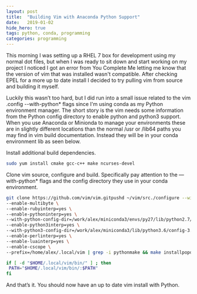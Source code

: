 ```yaml
---
layout:	post
title:	"Building Vim with Anaconda Python Support"
date:	2019-01-02
hide_hero: true
tags: python, conda, programming
categories: programming
---
```


  This morning I was setting up a RHEL 7 box for development using my normal dot files, but when I was ready to sit down and start working on my project I noticed I got an error from You Complete Me letting me know that the version of vim that was installed wasn't compatible. After checking EPEL for a more up to date install I decided to try pulling vim from source and building it myself.

Luckily this wasn’t too hard, but I did run into a small issue related to the vim .config --with-python* flags since I'm using conda as my Python environment manager. The short story is the vim needs some information from the Python config directory to enable python and python3 support. When you use Anaconda or Minionda to manage your environments these are in slightly different locations than the normal /usr or /lib64 paths you may find in vim build documentation. Instead they will be in your conda environment lib as seen below.

Install additional build dependencies.

```bash
sudo yum install cmake gcc-c++ make ncurses-devel
```

Clone vim source, configure and build. Specifically pay attention to the — with-python* flags and the config directory they use in your conda environment.

```bash
git clone https://github.com/vim/vim.gitpushd ~/vim/src./configure --with-features=huge \  
--enable-multibyte \  
--enable-rubyinterp=yes \  
--enable-pythoninterp=yes \  
--with-python-config-dir=/work/alex/miniconda3/envs/py27/lib/python2.7/config \  
--enable-python3interp=yes \  
--with-python3-config-dir=/work/alex/miniconda3/lib/python3.6/config-3.6m-x8664-linux-gnu \  
--enable-perlinterp=yes \  
--enable-luainterp=yes \  
--enable-cscope \  
--prefix=/home/alex/.local/vim | grep -i pythonmake && make installpopdFinally if you use a custom prefix as seen above (prevents system level changes and conflicts impacting others) you probably want to add the below to you .bashrc file.

if [ -d "$HOME/.local/vim/bin/" ] ; then  
 PATH="$HOME/.local/vim/bin/:$PATH"  
fi
```

And that’s it. You should now have an up to date vim install with Python.

  